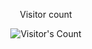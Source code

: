 <div align="center"> 
  <p>Visitor count</p>
  <img src="https://profile-counter.glitch.me/Akshay-Sugathn/count.svg" alt="Visitor's Count" />
</div>

